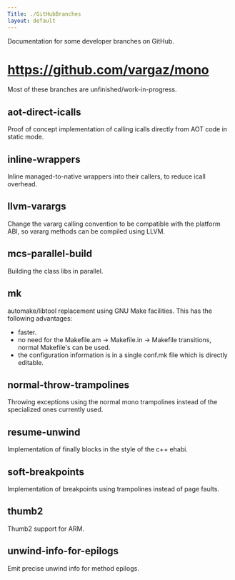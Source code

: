 ```yaml
---
Title: ./GitHubBranches
layout: default
---
```


Documentation for some developer branches on GitHub.

<https://github.com/vargaz/mono>
================================

Most of these branches are unfinished/work-in-progress.

aot-direct-icalls
-----------------

Proof of concept implementation of calling icalls directly from AOT code
in static mode.

inline-wrappers
---------------

Inline managed-to-native wrappers into their callers, to reduce icall
overhead.

llvm-varargs
------------

Change the vararg calling convention to be compatible with the platform
ABI, so vararg methods can be compiled using LLVM.

mcs-parallel-build
------------------

Building the class libs in parallel.

mk
--

automake/libtool replacement using GNU Make facilities. This has the
following advantages:

-   faster.
-   no need for the Makefile.am -\> Makefile.in -\> Makefile
    transitions, normal Makefile's can be used.
-   the configuration information is in a single conf.mk file which is
    directly editable.

normal-throw-trampolines
------------------------

Throwing exceptions using the normal mono trampolines instead of the
specialized ones currently used.

resume-unwind
-------------

Implementation of finally blocks in the style of the c++ ehabi.

soft-breakpoints
----------------

Implementation of breakpoints using trampolines instead of page faults.

thumb2
------

Thumb2 support for ARM.

unwind-info-for-epilogs
-----------------------

Emit precise unwind info for method epilogs.
